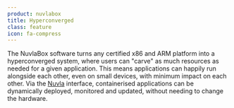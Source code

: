 ```yaml
---
product: nuvlabox
title: Hyperconverged
class: feature
icon: fa-compress
---
```


The NuvlaBox software turns any certified x86 and ARM platform into a hyperconverged system, where users can "carve" as much resources as needed for a given application.  This means applications can happily run alongside each other, even on small devices, with minimum impact on each other. Via the [Nuvla](/products-and-services/nuvla/overview) interface, containerised applications can be dynamically deployed, monitored and updated, without needing to change the hardware.
